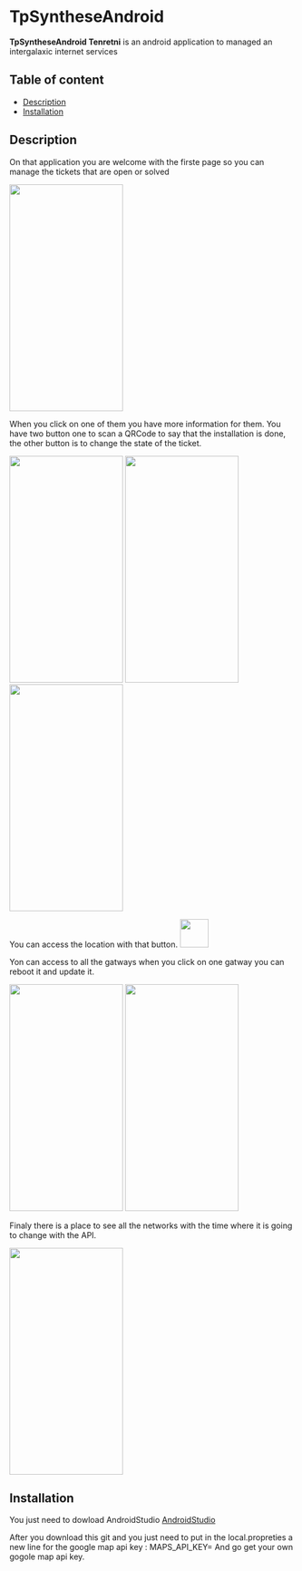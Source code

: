 # TpSyntheseAndroid

**TpSyntheseAndroid Tenretni** is an android application to managed an intergalaxic internet services

## Table of content

- [Description](#description)
- [Installation](#installation)


## Description

On that application you are welcome with the firste page so you can manage the tickets that are open or solved

<img src="https://github.com/crobichaud-cstj/TpSyntheseAndroid/assets/89365878/abf40d15-410f-4a07-8f26-26971c26bf20" width="200" height="400"/>

When you click on one of them you have more information for them.
You have two button one to scan a QRCode to say that the installation is done, the other button is to change the state of the ticket.

<img src="https://github.com/crobichaud-cstj/TpSyntheseAndroid/assets/89365878/e175441c-0a9b-47d1-bf1e-8e814fe110b7" width="200" height="400"/> 
<img src="https://github.com/crobichaud-cstj/TpSyntheseAndroid/assets/89365878/0c20f15f-bf71-4e53-a4f1-d080a966648a" width="200" height="400"/>
<img src="https://github.com/crobichaud-cstj/TpSyntheseAndroid/assets/89365878/fe2a0ff8-5a29-405f-9ccf-9a83fa772932" width="200" height="400"/> 



You can access the location with that button. <img src="https://github.com/crobichaud-cstj/TpSyntheseAndroid/assets/89365878/9084234c-2bd4-4f00-856d-2b83e3323a0c" width="50" height="50"/>

Yon can access to all the gatways when you click on one gatway you can reboot it and update it.

<img src="https://github.com/crobichaud-cstj/TpSyntheseAndroid/assets/89365878/8e2a7bda-e26a-49a3-9310-e16637e8a427" width="200" height="400"/> 
<img src="https://github.com/crobichaud-cstj/TpSyntheseAndroid/assets/89365878/35dda44b-dc92-4b63-a838-7ad9e511af7d" width="200" height="400"/> 

Finaly there is a place to see all the networks with the time where it is going to change with the API.

<img src="https://github.com/crobichaud-cstj/TpSyntheseAndroid/assets/89365878/4f80a8da-5b10-431b-8f0a-e777d5b78fde" width="200" height="400"/> 





## Installation

You just need to dowload AndroidStudio [AndroidStudio](https://developer.android.com/studio)

After you download this git and you just need to put in the local.propreties a new line for the google map api key :  MAPS_API_KEY=
And go get your own gogole map api key.



